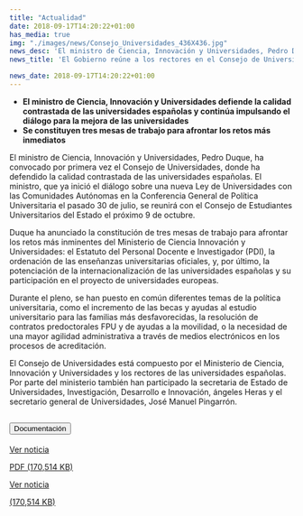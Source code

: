 ```yaml
---
title: "Actualidad"
date: 2018-09-17T14:20:22+01:00
has_media: true
img: "./images/news/Consejo_Universidades_436X436.jpg"
news_desc: 'El ministro de Ciencia, Innovación y Universidades, Pedro Duque, ha convocado por primera vez el Consejo de Universidades, donde ha defendido la calidad contrastada de las universidades españolas. El ministro, que ya inició el diálogo sobre una nueva Ley de Universidades con las Comunidades Autónomas en la Conferencia General de Política Universitaria el pasado 30 de julio, se reunirá con el Consejo de Estudiantes Universitarios del Estado el próximo 9 de octubre.<b>Este contenido incluye:</b> <i class="fal fa-file-</a><i class="fas fa-external-link-alt"></i> </a><i class="fas fa-external-link-alt"></i>_icon"></i>'
news_title: 'El Gobierno reúne a los rectores en el Consejo de Universidades'

news_date: 2018-09-17T14:20:22+01:00
---
```

<ul>
<li><b>El ministro de Ciencia, Innovación y Universidades defiende la calidad contrastada de las universidades españolas y continúa impulsando el diálogo para la mejora de las universidades</b></li>
<li><b>Se constituyen tres mesas de trabajo para afrontar los retos más inmediatos</b></li>
</ul>
<p>El ministro de Ciencia, Innovación y Universidades, Pedro Duque, ha convocado por primera vez el Consejo de Universidades, donde ha defendido la calidad contrastada de las universidades españolas. El ministro, que ya inició el diálogo sobre una nueva Ley de Universidades con las Comunidades Autónomas en la Conferencia General de Política Universitaria el pasado 30 de julio, se reunirá con el Consejo de Estudiantes Universitarios del Estado el próximo 9 de octubre.&nbsp;</p>
<p>Duque ha anunciado la constitución de tres mesas de trabajo para afrontar los retos más inminentes del Ministerio de Ciencia Innovación y Universidades: el Estatuto del Personal Docente e Investigador (PDI), la ordenación de las enseñanzas universitarias oficiales, y, por último, la potenciación de la internacionalización de las universidades españolas y su participación en el proyecto de universidades europeas.</p>
<p>Durante el pleno, se han puesto en común diferentes temas de la política universitaria, como el incremento de las becas y ayudas al estudio universitario para las familias más desfavorecidas, la resolución de contratos predoctorales FPU y de ayudas a la movilidad, o la necesidad de una mayor agilidad administrativa a través de medios electrónicos en los procesos de acreditación.</p>
<p>El Consejo de Universidades está compuesto por el Ministerio de Ciencia, Innovación y Universidades y los rectores de las universidades españolas. Por parte del ministerio también han participado la secretaria de Estado de Universidades, Investigación, Desarrollo e Innovación, ángeles Heras y el secretario general de Universidades, José Manuel Pingarrón.</p>
<section>
    <article>
        <div class="container">
            <div class="row my-45 justify-content-md-center">
                <div class="col-md-10 content_collapse">
                    <div class="accordion accordion_alt" id="accordeonAlt">
                        <div class="accordion-item">
                            <h2 class="accordion-header" id="accordionAltHeading2">
                                <button class="accordion-button expanded" type="button" data-bs-toggle="collapse" data-bs-target="#accordionAlt2" aria-expanded="false" aria-controls="accordionAlt2">
                                    <span class="icon"><i class="fas fa-file-pdf"></i></span>Documentación
                                </button>
                            </h2>
                            <div id="accordionAlt2" class="accordion-collapse collapse show" aria-labelledby="accordionAltHeading2">
                                <div class="accordion-body">
                                    <div id="section_link">
                                        <div class="container-fluid sp">
                                            <div class="row w-100">
                                                <div class="col-lg-12 cards_download_cnt">
                                                    <div class="row jcc_mobile">
                                                        <div class="download_card">
                                                            <a class="card flex-column" href="{{<siteurl>}}documentos/pdf/news/180917_NP_Consejo.pdf" target="_blank">
                                                                <div class="card-header">
                                                                    <i class="fal fa-download"></i>
                                                                </div>
                                                                <div class="card-body">
                                                                    <p class="text_body">Ver noticia</p>
                                                                    <p class="text_file">
                                                                        <i class="fal fa-file-pdf pdf_icon text-danger"></i> PDF (170,514 KB)
                                                                    </p>
                                                                </div>
                                                            </a>
                                                        </div>
                                                    </div>
                                                </div>
                                                <!-- MOBILE VERSION WITH SLIDER -->
                                                <div class="col-12" id="section_box_download_card_slider">
                                                    <div class="swiper" id="slider_download_archive">
                                                        <div class="swiper-wrapper">
                                                        <div class="swiper-slide">
                                                            <div class="download_card">
                                                                <a class="card" href="{{<siteurl>}}documentos/pdf/news/180917_NP_Consejo.pdf" target="_blank">
                                                                    <div class="card-header">
                                                                        <i class="fal fa-download"></i>
                                                                    </div>
                                                                    <div class="card-body">
                                                                        <p class="text_body">Ver noticia</p>
                                                                        <p class="text_file">
                                                                            <i class="fal fa-file-pdf pdf_icon"></i>(170,514 KB)
                                                                        </p>
                                                                    </div>
                                                                </a>
                                                            </div>
                                                        </div>
                                                        </div>
                                                        <div class="swiper-pagination"></div>
                                                    </div>
                                                </div>
                                            </div>
                                        </div>
                                    </div>
                                </div>
                            </div>
                        </div>
                    </div>
                </div>
            </div>
        </div>
    </article> 
</section>